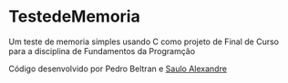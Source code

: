 # TestedeMemoria
Um teste de memoria simples usando C como projeto de Final de Curso para a disciplina de Fundamentos da Programção

Código desenvolvido por Pedro Beltran e [Saulo Alexandre](https://github.com/Saulo-sab2)
